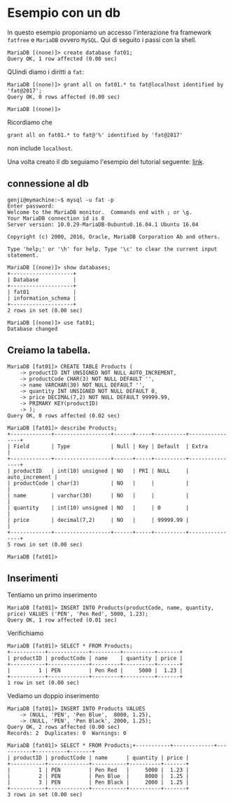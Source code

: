 # Esempio con un db

In questo esempio proponiamo un accesso l'interazione fra framework `fatfree` e `MariaDB` ovvero `MySQL`. Qui di seguito i passi con la shell.
```
MariaDB [(none)]> create database fat01;
Query OK, 1 row affected (0.00 sec)
```
QUindi diamo i diritti a `fat`:
```
MariaDB [(none)]> grant all on fat01.* to fat@localhost identified by 'fat@2017';
Query OK, 0 rows affected (0.00 sec)

MariaDB [(none)]> 
```
Ricordiamo che
```
grant all on fat01.* to fat@'%' identified by 'fat@2017'
```
non include `localhost`.

Una volta creato il db seguiamo l'esempio del tutorial seguente: [link](http://www.ntu.edu.sg/home/ehchua/programming/sql/mysql_beginner.html).

## connessione al db
```
genji@mymachine:~$ mysql -u fat -p
Enter password: 
Welcome to the MariaDB monitor.  Commands end with ; or \g.
Your MariaDB connection id is 8
Server version: 10.0.29-MariaDB-0ubuntu0.16.04.1 Ubuntu 16.04

Copyright (c) 2000, 2016, Oracle, MariaDB Corporation Ab and others.

Type 'help;' or '\h' for help. Type '\c' to clear the current input statement.

MariaDB [(none)]> show databases;
+--------------------+
| Database           |
+--------------------+
| fat01              |
| information_schema |
+--------------------+
2 rows in set (0.00 sec)

MariaDB [(none)]> use fat01;
Database changed
```

## Creiamo la tabella.
```
MariaDB [fat01]> CREATE TABLE Products (
    -> productID INT UNSIGNED NOT NULL AUTO_INCREMENT,
    -> productCode CHAR(3) NOT NULL DEFAULT '',
    -> name VARCHAR(30) NOT NULL DEFAULT '',
    -> quantity INT UNSIGNED NOT NULL DEFAULT 0,
    -> price DECIMAL(7,2) NOT NULL DEFAULT 99999.99,
    -> PRIMARY KEY(productID)
    -> );
Query OK, 0 rows affected (0.02 sec)

MariaDB [fat01]> describe Products;
+-------------+------------------+------+-----+----------+----------------+
| Field       | Type             | Null | Key | Default  | Extra          |
+-------------+------------------+------+-----+----------+----------------+
| productID   | int(10) unsigned | NO   | PRI | NULL     | auto_increment |
| productCode | char(3)          | NO   |     |          |                |
| name        | varchar(30)      | NO   |     |          |                |
| quantity    | int(10) unsigned | NO   |     | 0        |                |
| price       | decimal(7,2)     | NO   |     | 99999.99 |                |
+-------------+------------------+------+-----+----------+----------------+
5 rows in set (0.00 sec)

MariaDB [fat01]> 
```

## Inserimenti

Tentiamo un primo inserimento
```
MariaDB [fat01]> INSERT INTO Products(productCode, name, quantity, price) VALUES ('PEN', 'Pen Red', 5000, 1.23);
Query OK, 1 row affected (0.01 sec)
```
Verifichiamo
```
MariaDB [fat01]> SELECT * FROM Products;
+-----------+-------------+---------+----------+-------+
| productID | productCode | name    | quantity | price |
+-----------+-------------+---------+----------+-------+
|         1 | PEN         | Pen Red |     5000 |  1.23 |
+-----------+-------------+---------+----------+-------+
1 row in set (0.00 sec)
```
Vediamo un doppio inserimento
```
MariaDB [fat01]> INSERT INTO Products VALUES
    -> (NULL, 'PEN', 'Pen Blue',  8000, 1.25),
    -> (NULL, 'PEN', 'Pen Black', 2000, 1.25);
Query OK, 2 rows affected (0.00 sec)
Records: 2  Duplicates: 0  Warnings: 0

MariaDB [fat01]> SELECT * FROM Products;+-----------+-------------+-----------+----------+-------+
| productID | productCode | name      | quantity | price |
+-----------+-------------+-----------+----------+-------+
|         1 | PEN         | Pen Red   |     5000 |  1.23 |
|         2 | PEN         | Pen Blue  |     8000 |  1.25 |
|         3 | PEN         | Pen Black |     2000 |  1.25 |
+-----------+-------------+-----------+----------+-------+
3 rows in set (0.00 sec)
```